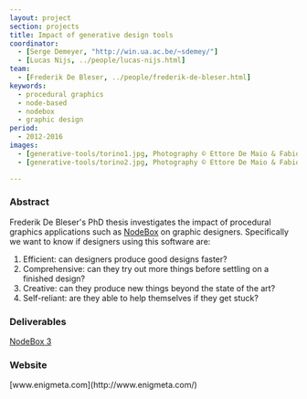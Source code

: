 ```yaml
---
layout: project
section: projects
title: Impact of generative design tools
coordinator:
  - [Serge Demeyer, "http://win.ua.ac.be/~sdemey/"]
  - [Lucas Nijs, ../people/lucas-nijs.html]
team:
  - [Frederik De Bleser, ../people/frederik-de-bleser.html]
keywords:
  - procedural graphics
  - node-based
  - nodebox
  - graphic design
period:
  - 2012-2016
images:
  - [generative-tools/torino1.jpg, Photography © Ettore De Maio & Fabio Sirna]
  - [generative-tools/torino2.jpg, Photography © Ettore De Maio & Fabio Sirna]

---
```

<h3>Abstract</h3>
Frederik De Bleser's PhD thesis investigates the impact of procedural graphics applications such as <a href="http://nodebox.net/" class="tag-software">NodeBox</a> on graphic designers. Specifically we want to know if designers using this software are:

1. Efficient: can designers produce good designs faster?
2. Comprehensive: can they try out more things before settling on a finished design?
3. Creative: can they produce new things beyond the state of the art?
4. Self-reliant: are they able to help themselves if they get stuck?

<h3>Deliverables</h3>
<a href="../software/nodebox-3.html" class="tag-software">NodeBox 3</a>

<h3>Website</h3>
[www.enigmeta.com](http://www.enigmeta.com/)